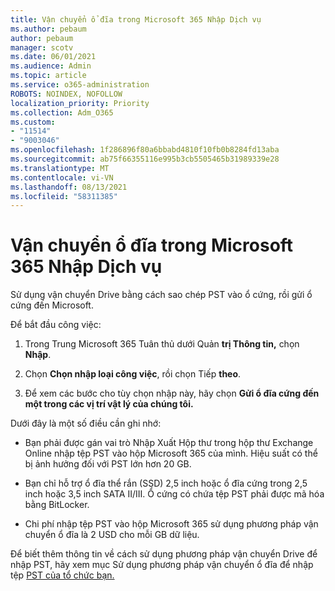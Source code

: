 ```yaml
---
title: Vận chuyển ổ đĩa trong Microsoft 365 Nhập Dịch vụ
ms.author: pebaum
author: pebaum
manager: scotv
ms.date: 06/01/2021
ms.audience: Admin
ms.topic: article
ms.service: o365-administration
ROBOTS: NOINDEX, NOFOLLOW
localization_priority: Priority
ms.collection: Adm_O365
ms.custom:
- "11514"
- "9003046"
ms.openlocfilehash: 1f286896f80a6bbabd4810f10fb0b8284fd13aba
ms.sourcegitcommit: ab75f66355116e995b3cb5505465b31989339e28
ms.translationtype: MT
ms.contentlocale: vi-VN
ms.lasthandoff: 08/13/2021
ms.locfileid: "58311385"
---
```

# <a name="drive-shipping-in-the-microsoft-365-import-service"></a>Vận chuyển ổ đĩa trong Microsoft 365 Nhập Dịch vụ

Sử dụng vận chuyển Drive bằng cách sao chép PST vào ổ cứng, rồi gửi ổ cứng đến Microsoft.

Để bắt đầu công việc:

1. Trong Trung Microsoft 365 Tuân thủ dưới Quản **trị Thông tin,** chọn **Nhập**.

1. Chọn **Chọn nhập loại công việc**, rồi chọn Tiếp **theo**.

1. Để xem các bước cho tùy chọn nhập này, hãy chọn **Gửi ổ đĩa cứng đến một trong các vị trí vật lý của chúng tôi.**

Dưới đây là một số điều cần ghi nhớ:

- Bạn phải được gán vai trò Nhập Xuất Hộp thư trong hộp thư Exchange Online nhập tệp PST vào hộp Microsoft 365 của mình.
Hiệu suất có thể bị ảnh hưởng đối với PST lớn hơn 20 GB.

- Bạn chỉ hỗ trợ ổ đĩa thể rắn (SSD) 2,5 inch hoặc ổ đĩa cứng trong 2,5 inch hoặc 3,5 inch SATA II/III.
Ổ cứng có chứa tệp PST phải được mã hóa bằng BitLocker.

- Chi phí nhập tệp PST vào hộp Microsoft 365 sử dụng phương pháp vận chuyển ổ đĩa là 2 USD cho mỗi GB dữ liệu.

Để biết thêm thông tin về cách sử dụng phương pháp vận chuyển Drive để nhập PST, hãy xem mục Sử dụng phương pháp vận chuyển ổ đĩa để nhập tệp [PST của tổ chức bạn.](https://docs.microsoft.com/microsoft-365/compliance/use-drive-shipping-to-import-pst-files-to-office-365)